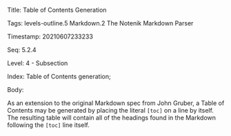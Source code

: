 Title:  Table of Contents Generation

Tags:   levels-outline.5 Markdown.2 The Notenik Markdown Parser

Timestamp: 20210607233233

Seq:    5.2.4

Level:  4 - Subsection

Index:  Table of Contents generation; 

Body: 

As an extension to the original Markdown spec from John Gruber, a Table of Contents may be generated by placing the literal ``[toc]`` on a line by itself. The resulting table will contain all of the headings found in the Markdown following the ``[toc]`` line itself. 

